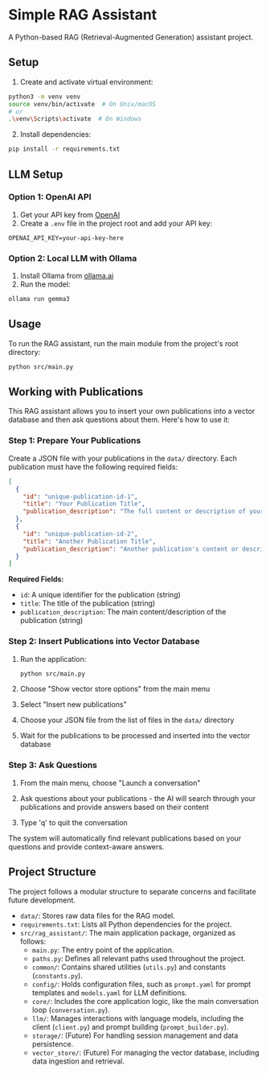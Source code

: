 # Simple RAG Assistant

A Python-based RAG (Retrieval-Augmented Generation) assistant project.

## Setup

1. Create and activate virtual environment:

```bash
python3 -m venv venv
source venv/bin/activate  # On Unix/macOS
# or
.\venv\Scripts\activate  # On Windows
```

2. Install dependencies:

```bash
pip install -r requirements.txt
```

## LLM Setup

### Option 1: OpenAI API

1. Get your API key from [OpenAI](https://platform.openai.com/api-keys)
2. Create a `.env` file in the project root and add your API key:

```
OPENAI_API_KEY=your-api-key-here
```

### Option 2: Local LLM with Ollama

1. Install Ollama from [ollama.ai](https://ollama.ai)
2. Run the model:

```bash
ollama run gemma3
```

## Usage

To run the RAG assistant, run the main module from the project's root directory:

```bash
python src/main.py
```

## Working with Publications

This RAG assistant allows you to insert your own publications into a vector database and then ask questions about them. Here's how to use it:

### Step 1: Prepare Your Publications

Create a JSON file with your publications in the `data/` directory. Each publication must have the following required fields:

```json
[
  {
    "id": "unique-publication-id-1",
    "title": "Your Publication Title",
    "publication_description": "The full content or description of your publication. This is the main text that will be used to answer questions."
  },
  {
    "id": "unique-publication-id-2",
    "title": "Another Publication Title",
    "publication_description": "Another publication's content or description..."
  }
]
```

**Required Fields:**

- `id`: A unique identifier for the publication (string)
- `title`: The title of the publication (string)
- `publication_description`: The main content/description of the publication (string)

### Step 2: Insert Publications into Vector Database

1. Run the application:

   ```bash
   python src/main.py
   ```

2. Choose "Show vector store options" from the main menu

3. Select "Insert new publications"

4. Choose your JSON file from the list of files in the `data/` directory

5. Wait for the publications to be processed and inserted into the vector database

### Step 3: Ask Questions

1. From the main menu, choose "Launch a conversation"

2. Ask questions about your publications - the AI will search through your publications and provide answers based on their content

3. Type 'q' to quit the conversation

The system will automatically find relevant publications based on your questions and provide context-aware answers.

## Project Structure

The project follows a modular structure to separate concerns and facilitate future development.

- `data/`: Stores raw data files for the RAG model.
- `requirements.txt`: Lists all Python dependencies for the project.
- `src/rag_assistant/`: The main application package, organized as follows:
  - `main.py`: The entry point of the application.
  - `paths.py`: Defines all relevant paths used throughout the project.
  - `common/`: Contains shared utilities (`utils.py`) and constants (`constants.py`).
  - `config/`: Holds configuration files, such as `prompt.yaml` for prompt templates and `models.yaml` for LLM definitions.
  - `core/`: Includes the core application logic, like the main conversation loop (`conversation.py`).
  - `llm/`: Manages interactions with language models, including the client (`client.py`) and prompt building (`prompt_builder.py`).
  - `storage/`: (Future) For handling session management and data persistence.
  - `vector_store/`: (Future) For managing the vector database, including data ingestion and retrieval.
